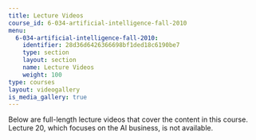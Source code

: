 ```yaml
---
title: Lecture Videos
course_id: 6-034-artificial-intelligence-fall-2010
menu:
  6-034-artificial-intelligence-fall-2010:
    identifier: 28d36d6426366698bf1ded18c6190be7
    type: section
    layout: section
    name: Lecture Videos
    weight: 100
type: courses
layout: videogallery
is_media_gallery: true
---
```

Below are full-length lecture videos that cover the content in this course. Lecture 20, which focuses on the AI business, is not available.